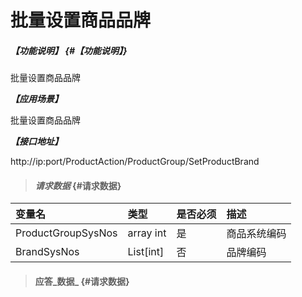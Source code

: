 # 批量设置商品品牌

##### _【功能说明】_ {#【功能说明】}

批量设置商品品牌

_**【应用场景】**_

批量设置商品品牌


_**【接口地址】**_

http://ip:port/ProductAction/ProductGroup/SetProductBrand

> #### _请求数据_ {#请求数据}

| 变量名 | 类型 | 是否必须 | 描述 |
| :--- | :--- | :--- | :--- |
| ProductGroupSysNos |array int | 是 | 商品系统编码 |
| BrandSysNos|List[int] | 否 | 品牌编码 |



> #### 应答_数据_ {#请求数据}



